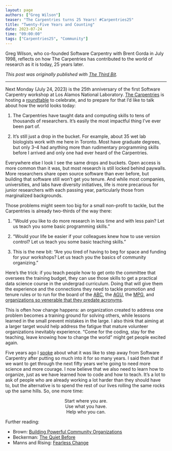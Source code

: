 ```yaml
---
layout: page
authors: ["Greg Wilson"]
teaser: "The Carpentries turns 25 Years! #Carpentries25"
title: "Twenty-Five Years and Counting"
date: 2023-07-24
time: "09:00:00"
tags: ["Carpentries25", "Community"]
---
```


Greg Wilson, who co-founded Software Carpentry with Brent Gorda in July 1998, reflects on how The Carpentries has contributed to the world of research as it is today, 25 years later. 

_This post was originally published with [The Third Bit](https://third-bit.com/2023/07/19/twenty-five-years-and-counting/)._

----------------

Next Monday (July 24, 2023) is the 25th anniversary of the first Software Carpentry workshop at Los Alamos National Laboratory. [The Carpentries](https://carpentries.org/) is hosting a [roundtable](https://third-bit.com/2023/07/05/carpentries-at-25/) to celebrate, and to prepare for that I’d like to talk about how the world looks today:

1. The Carpentries have taught data and computing skills to tens of thousands of researchers. It’s easily the most impactful thing I’ve ever been part of.

2. It’s still just a drop in the bucket. For example, about 35 wet lab biologists work with me here in Toronto. Most have graduate degrees, but only 3–4 had anything more than rudimentary programming skills before I arrived and only one had ever heard of the Carpentries.

Everywhere else I look I see the same drops and buckets. Open access is more common than it was, but most research is still locked behind paywalls. More researchers share open source software than ever before, but building that software still won’t get you tenure. And while most companies, universities, and labs have diversity initiatives, life is more precarious for junior researchers with each passing year, particularly those from marginalized backgrounds.

Those problems might seem too big for a small non-profit to tackle, but the Carpentries is already two-thirds of the way there:

1. “Would you like to do more research in less time and with less pain? Let us teach you some basic programming skills.”

2. “Would your life be easier if your colleagues knew how to use version control? Let us teach you some basic teaching skills.”

3. This is the new bit: “Are you tired of having to beg for space and funding for your workshops? Let us teach you the basics of community organizing.”

Here’s the trick: if you teach people how to get onto the committee that oversees the training budget, they can use those skills to get a practical data science course in the undergrad curriculum. Doing that will give them the experience and the connections they need to tackle promotion and tenure rules or to run for the board of the [ABC](https://www.abc.org.br/), the [AGU](https://www.agu.org/), the [MPG](https://www.mpg.de/de), and [organizations so venerable that they predate acronyms](https://royalsociety.org/).

This is often how change happens: an organization created to address one problem becomes a training ground for solving others, while lessons learned in the small prevent mistakes in the large. I also think that aiming at a larger target would help address the fatigue that mature volunteer organizations inevitably experience. “Come for the coding, stay for the teaching, leave knowing how to change the world” might get people excited again.

Five years ago I [spoke](https://www.youtube.com/watch?v=7xR50ty5DZ0) about what it was like to step away from Software Carpentry after putting so much into it for so many years. I said then that if we want to get through the next fifty years we’re going to need more science and more courage. I now believe that we also need to learn how to organize, just as we have learned how to code and how to teach. It’s a lot to ask of people who are already working a lot harder than they should have to, but the alternative is to spend the rest of our lives rolling the same rocks up the same hills. So, one more time:

<div align="center">Start where you are. </div>

<div align="center">Use what you have. </div>

<div align="center">Help who you can. </div>

Further reading:

* Brown: [Building Powerful Community Organizations](https://isbndb.com/book/9780977151806)
* Beckerman: [The Quiet Before](https://isbndb.com/book/9781524759209)
* Manns and Rising: [Fearless Change](https://isbndb.com/book/9780201741575)
